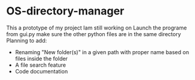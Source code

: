 # OS-directory-manager
This a prototype of my project Iam still working on
Launch the programe from gui.py make sure the other python files are in the same directory
Planning to add:
- Renaming "New folder(s)" in a given path with proper name based on files inside the folder 
- A file search feature
- Code documentation
